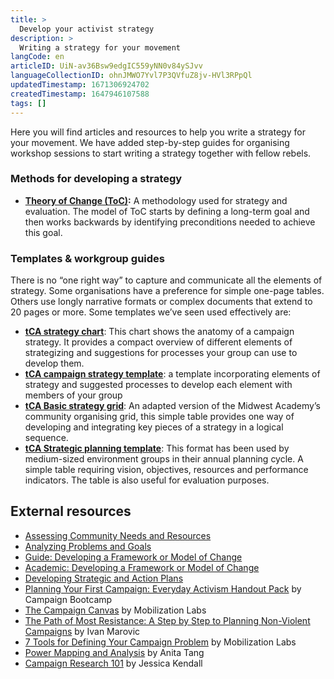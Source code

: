 ```yaml
---
title: >
  Develop your activist strategy
description: >
  Writing a strategy for your movement
langCode: en
articleID: UiN-av36Bsw9edgIC559yNN0v84ySJvv
languageCollectionID: ohnJMWO7Yvl7P3QVfuZ8jv-HVl3RPpQl
updatedTimestamp: 1671306924702
createdTimestamp: 1647946107588
tags: []
---
```


Here you will find articles and resources to help you write a strategy for your movement. We have added step-by-step guides for organising workshop sessions to start writing a strategy together with fellow rebels.

### Methods for developing a strategy

-   [**Theory of Change (ToC)**](/theory/change)**:** A methodology used for strategy and evaluation. The model of ToC starts by defining a long-term goal and then works backwards by identifying preconditions needed to achieve this goal.

### **Templates & workgroup guides**

There is no “one right way” to capture and communicate all the elements of strategy. Some organisations have a preference for simple one-page tables. Others use longly narrative formats or complex documents that extend to 20 pages or more. Some templates we’ve seen used effectively are:

-   [**tCA strategy chart**](https://thechangeagency.org/tca-strategy-chart/): This chart shows the anatomy of a campaign strategy. It provides a compact overview of different elements of strategizing and suggestions for processes your group can use to develop them.
-   [**tCA campaign strategy template**](https://thechangeagency.org/tca-campaign-strategy-template/): a template incorporating elements of strategy and suggested processes to develop each element with members of your group
-   [**tCA Basic strategy grid**](https://thechangeagency.org/basic-strategy-grid/): An adapted version of the Midwest Academy’s community organising grid, this simple table provides one way of developing and integrating key pieces of a strategy in a logical sequence.
-   [**tCA Strategic planning template**](https://thechangeagency.org/strategic-planning-template-2/): This format has been used by medium-sized environment groups in their annual planning cycle. A simple table requiring vision, objectives, resources and performance indicators. The table is also useful for evaluation purposes.

## External resources

-   [Assessing Community Needs and Resources](https://ctb.ku.edu/en/assessing-community-needs-and-resources)
-   [Analyzing Problems and Goals](https://ctb.ku.edu/en/analyzing-problems-and-goals)
-   [Guide: Developing a Framework or Model of Change](https://ctb.ku.edu/en/4-developing-framework-or-model-change)
-   [Academic: Developing a Framework or Model of Change](https://ctb.ku.edu/en/best-change-processes/developing-a-framework-or-model-of-change/overview)
-   [Developing Strategic and Action Plans](https://ctb.ku.edu/en/developing-strategic-and-action-plans)
-   [Planning Your First Campaign: Everyday Activism Handout Pack](https://commonslibrary.org/planning-your-first-campaign-everyday-activism-handout-pack/) by Campaign Bootcamp
-   [The Campaign Canvas](https://commonslibrary.org/the-campaign-canvas/) by Mobilization Labs
-   [The Path of Most Resistance: A Step by Step to Planning Non-Violent Campaigns](https://commonslibrary.org/the-path-of-most-resistance-a-step-by-step-guide-to-planning-nonviolent-campaigns/) by Ivan Marovic
-   [7 Tools for Defining Your Campaign Problem](https://commonslibrary.org/7-tools-for-defining-your-campaign-problem/) by Mobilization Labs
-   [Power Mapping and Analysis](https://commonslibrary.org/guide-power-mapping-and-analysis/) by Anita Tang
-   [Campaign Research 101](https://commonslibrary.org/campaign-research-101/) by Jessica Kendall